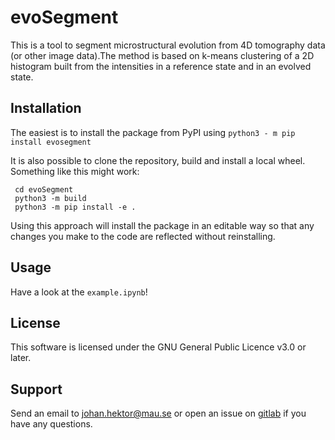 # evoSegment
This is a tool to segment microstructural evolution from 4D tomography data (or other image data).The method is based on k-means clustering of a 2D histogram built from the intensities in a reference state and in an evolved state.

## Installation
The easiest is to install the package from PyPI using
```python3 - m pip install evosegment```

It is also possible to clone the repository, build and install a local wheel. Something like this might work:
```git clone https://gitlab.com/jhektor/evoSegment.git
 cd evoSegment
 python3 -m build
 python3 -m pip install -e .
```

Using this approach will install the package in an editable way so that any changes you make to the code are reflected without reinstalling.

## Usage
Have a look at the `example.ipynb`!

## License
This software is licensed under the GNU General Public Licence v3.0 or later.

## Support
Send an email to johan.hektor@mau.se or open an issue on [gitlab](https://gitlab.com/jhektor/evoSegment/-/issues) if you have any questions.
